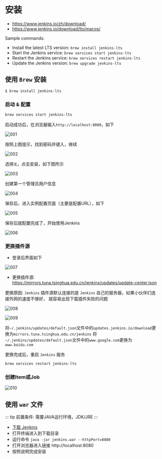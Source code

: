 # 安装

- https://www.jenkins.io/zh/download/
- https://www.jenkins.io/download/lts/macos/

Sample commands:
- Install the latest LTS version: `brew install jenkins-lts`
- Start the Jenkins service: `brew services start jenkins-lts`
- Restart the Jenkins service: `brew services restart jenkins-lts`
- Update the Jenkins version: `brew upgrade jenkins-lts`

## 使用 `Brew` 安装

```bash
$ brew install jenkins-lts

```

### 启动 & 配置

```bash
brew services start jenkins-lts

```

启动成功后，在浏览器输入`http://localhost:8080`，如下

![001](./pics/jenkins//001.png)

按照上图提示，找到密码并键入，继续

![002](./pics/jenkins//002.png)

选择`无`，点击安装，如下图所示

![003](./pics/jenkins//003.png)

创建第一个管理员用户信息

![004](./pics/jenkins//004.png)

保存后，进入实例配置页面（主要是配置URL），如下

![005](./pics/jenkins//005.png)

保存后就配置完成了，开始使用Jenkins

![006](./pics/jenkins//006.png)

### 更换插件源

- 登录后界面如下

![007](./pics/jenkins//007.png)

- 更换插件源: https://mirrors.tuna.tsinghua.edu.cn/jenkins/updates/update-center.json

更换原因: `Jenkins` 插件源默认连接的是 `Jenkins` 自己的服务器，如果小伙伴们连接外网的速度不够好， 就容易出现下载插件失败的问题

![008](./pics/jenkins//008.png)

![009](./pics/jenkins//009.png)

将`~/.jenkins/updates/default.json`文件中的`updates.jenkins.io/download`更换为`mirrors.tuna.tsinghua.edu.cn/jenkins`
将`~/.jenkins/updates/default.json`文件中的`www.google.com`更换为`www.baidu.com`

更换完成后，重启 `Jenkins` 服务

```bash
brew services restart jenkins-lts

```

### 创建Item或Job

![010](./pics/jenkins//010.png)

## 使用 `war` 文件

::: tip
前置条件: 需要JAVA运行环境，JDK/JRE
:::

- [下载 Jenkins](http://mirrors.jenkins.io/war-stable/latest/jenkins.war)
- 打开终端进入到下载目录
- 运行命令 `java -jar jenkins.war --httpPort=8080`
- 打开浏览器进入链接 http://localhost:8080
- 按照说明完成安装

